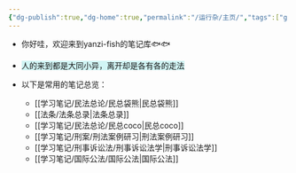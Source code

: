 ```yaml
---
{"dg-publish":true,"dg-home":true,"permalink":"/运行杂/主页/","tags":["gardenEntry"],"dgPassFrontmatter":true}
---
```


- 你好哇，欢迎来到yanzi-fish的笔记库🐟🐟
- <span style="background:rgba(173, 239, 239, 0.55)">人的来到都是大同小异，离开却是各有各的走法</span>

- 以下是常用的笔记总览：
	- [[学习笔记/民法总论/民总袋熊\|民总袋熊]]
	- [[法条/法条总录\|法条总录]]
	- [[学习笔记/民法总论/民总coco\|民总coco]]
	- [[学习笔记/刑案/刑法案例研习\|刑法案例研习]]
	- [[学习笔记/刑事诉讼法/刑事诉讼法学\|刑事诉讼法学]]
	- [[学习笔记/国际公法/国际公法\|国际公法]]

